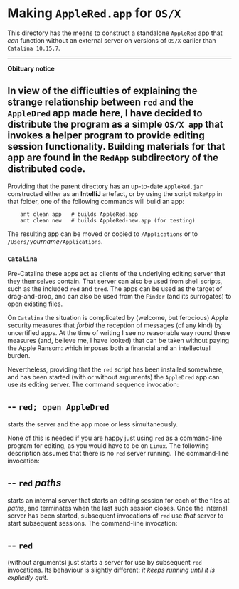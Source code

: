 # Making `AppleRed.app` for `OS/X` 

This directory has the means to construct a standalone `AppleRed`
app that *can* function without an external server on versions
of `OS/X` earlier than `Catalina 10.15.7`.

  ---------------------------------------------
  **Obituary notice**

  In view of the difficulties of explaining the strange relationship
  between `red` and the `AppleDred` app made here, I  have decided to 
  distribute the program as a simple `OS/X app` that invokes
  a helper program to provide editing session functionality. 
  Building materials for that app are found in the `RedApp` 
  subdirectory of the distributed code.
  ---------------------------------------------
  
 
Providing that the parent directory has an up-to-date `AppleRed.jar`
constructed either as an **IntelliJ** artefact, or by using the
script `makeApp` in that folder, one of the following commands will
build an app:

        ant clean app   # builds AppleRed.app
        ant clean new   # builds AppleRed-new.app (for testing)
        
The resulting app can be moved or copied to `/Applications` or to
`/Users/`*yourname*`/Applications`. 

### `Catalina`
Pre-Catalina these apps act as clients of the underlying editing
server that they themselves contain. That server can also be used
from shell scripts, such as the included `red` and `tred`.  The
apps can be used as the target of drag-and-drop, and can also be
used from the `Finder` (and its surrogates) to open existing files.

On `Catalina` the situation is complicated by (welcome, but ferocious)
Apple security measures that *forbid* the reception of messages (of
any kind) by uncertified apps. At the time of writing I see no
reasonable way round these measures (and, believe me, I have looked)
that can be taken without paying the Apple Ransom: which imposes both a
financial and an intellectual burden. 

Nevertheless, providing that the `red` script has been installed 
somewhere, and has been started (with or without arguments) 
the `AppleDred` app can use *its* editing server. The command
sequence invocation:

  --
  `red; open AppleDred`
  --
         
starts the server and the app more or less simultaneously. 

None of this is needed if you are happy just using `red` as
a command-line program for editing, as you would have to be
on `Linux`. The following description assumes that there is no
`red` server running. The command-line invocation:
  
  --
  `red` *paths*
  --
   
starts an internal server that starts an editing session for
each of the files at *paths*, and terminates when the last
such session closes. Once the internal server has been started, 
subsequent invocations of `red` use *that* server to start
subsequent sessions.  The command-line invocation:
  
  --
  `red`
  --
   
(without arguments) just starts a server for use by subsequent
`red` invocations. Its behaviour is slightly different: *it keeps
running until it is explicitly quit*.










